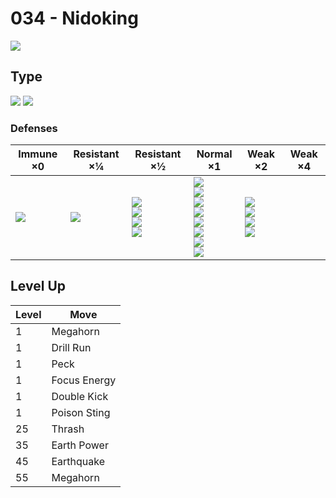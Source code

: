 # 034 - Nidoking
![][034]

## Type

![][poison]  ![][ground]

### Defenses

Immune ×0         | Resistant ×¼    | Resistant ×½                                                | Normal ×1                                                                                                                | Weak ×2                                                      | Weak ×4 | 
---               | ---             | ---                                                         | ---                                                                                                                      | ---                                                          | ---     | 
![][electric]<br> | ![][poison]<br> | ![][fighting]<br> ![][rock]<br> ![][bug]<br> ![][fairy]<br> | ![][normal]<br> ![][flying]<br> ![][ghost]<br> ![][steel]<br> ![][fire]<br> ![][grass]<br> ![][dragon]<br> ![][dark]<br> | ![][ground]<br> ![][water]<br> ![][psychic]<br> ![][ice]<br> |         | 

## Level Up

Level | Move         | 
---   | ---          | 
1     | Megahorn     | 
1     | Drill Run    | 
1     | Peck         | 
1     | Focus Energy | 
1     | Double Kick  | 
1     | Poison Sting | 
25    | Thrash       | 
35    | Earth Power  | 
45    | Earthquake   | 
55    | Megahorn     | 

[034]: ../img/pokemon/034.png
[normal]: ../img/types/normal.png
[fire]: ../img/types/fire.png
[fighting]: ../img/types/fighting.png
[water]: ../img/types/water.png
[flying]: ../img/types/flying.png
[grass]: ../img/types/grass.png
[poison]: ../img/types/poison.png
[electric]: ../img/types/electric.png
[ground]: ../img/types/ground.png
[psychic]: ../img/types/psychic.png
[rock]: ../img/types/rock.png
[ice]: ../img/types/ice.png
[bug]: ../img/types/bug.png
[dragon]: ../img/types/dragon.png
[ghost]: ../img/types/ghost.png
[dark]: ../img/types/dark.png
[steel]: ../img/types/steel.png
[fairy]: ../img/types/fairy.png
